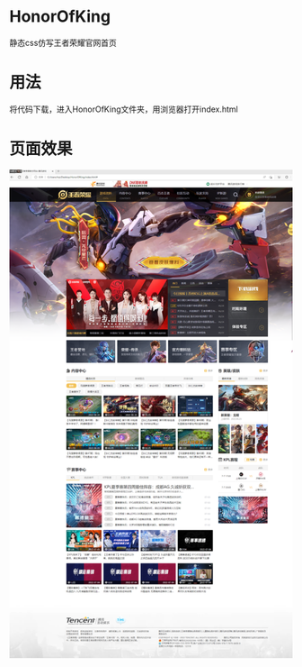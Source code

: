 # HonorOfKing
静态css仿写王者荣耀官网首页

# 用法
将代码下载，进入HonorOfKing文件夹，用浏览器打开index.html

# 页面效果
![image](./display.png)